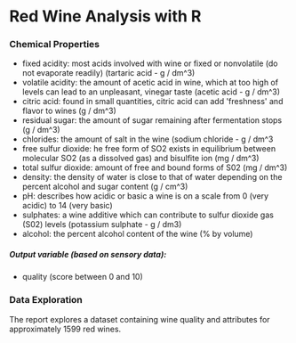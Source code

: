 # Red Wine Analysis with R
<h3> Chemical Properties </h3>
<ul>
<li>fixed acidity: most acids involved with wine or fixed or nonvolatile (do not evaporate readily) (tartaric acid - g / dm^3)</li>
<li>volatile acidity: the amount of acetic acid in wine, which at too high of levels can lead to an unpleasant, vinegar taste (acetic acid - g / dm^3)</li>
<li>citric acid: found in small quantities, citric acid can add 'freshness' and flavor to wines (g / dm^3)</li>
<li>residual sugar: the amount of sugar remaining after fermentation stops (g / dm^3)</li>
<li>chlorides: the amount of salt in the wine (sodium chloride - g / dm^3</li>
<li>free sulfur dioxide: he free form of SO2 exists in equilibrium between molecular SO2 (as a dissolved gas) and bisulfite ion (mg / dm^3)</li>
<li>total sulfur dioxide: amount of free and bound forms of S02 (mg / dm^3)</li>
<li>density: the density of water is close to that of water depending on the percent alcohol and sugar content (g / cm^3)</li>
<li>pH: describes how acidic or basic a wine is on a scale from 0 (very acidic) to 14 (very basic)</li>
<li>sulphates: a wine additive which can contribute to sulfur dioxide gas (S02) levels (potassium sulphate - g / dm3)</li>
<li>alcohol: the percent alcohol content of the wine (% by volume)</li>
</ul>
<h5>Output variable (based on sensory data):</h5>
<ul>
<li>quality (score between 0 and 10)</li>
</ul>
<h3> Data Exploration </h3>
The report explores a dataset containing wine quality and attributes for approximately 1599 red wines. 
